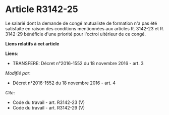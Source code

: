 # Article R3142-25

Le salarié dont la demande de congé mutualiste de formation n'a pas été satisfaite en raison des conditions mentionnées aux
articles R. 3142-23 et R. 3142-29 bénéficie d'une priorité pour l'octroi ultérieur de ce congé.

**Liens relatifs à cet article**

**Liens**:

  - TRANSFERE: Décret n°2016-1552 du 18 novembre 2016 - art. 3

_Modifié par_:

  - Décret n°2016-1552 du 18 novembre 2016 - art. 4

_Cite_:

  - Code du travail - art. R3142-23 (V)
  - Code du travail - art. R3142-29 (V)
